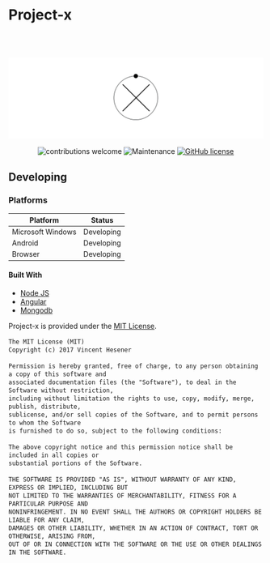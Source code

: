 # Project-x

<br />
<br />
<div align="center">

![Project-X logo](resources/logo.jpg)



![contributions welcome](https://img.shields.io/badge/contributions-welcome-brightgreen.svg?style=flat) ![Maintenance](https://img.shields.io/badge/Maintained%3F-yes-green.svg) [![GitHub license](https://img.shields.io/badge/license-MIT-blue.svg?style=flat-square)](https://github.com/st0n-apt/project-x/blob/master/LICENSE)

<div align="left">


## Developing

### Platforms

Platform| Status
------------ | -------------
Microsoft Windows | Developing
Android  | Developing
Browser | Developing

#### Built With

- [Node JS](https://nodejs.org/en/)
- [Angular](https://angularjs.org/)
- [Mongodb](https://www.mongodb.com/)


Project-x is provided under the [MIT License](https://github.com/st0n-apt/project-x/blob/master/LICENSE).

```text
The MIT License (MIT)
Copyright (c) 2017 Vincent Hesener

Permission is hereby granted, free of charge, to any person obtaining a copy of this software and
associated documentation files (the "Software"), to deal in the Software without restriction,
including without limitation the rights to use, copy, modify, merge, publish, distribute,
sublicense, and/or sell copies of the Software, and to permit persons to whom the Software
is furnished to do so, subject to the following conditions:

The above copyright notice and this permission notice shall be included in all copies or
substantial portions of the Software.

THE SOFTWARE IS PROVIDED "AS IS", WITHOUT WARRANTY OF ANY KIND, EXPRESS OR IMPLIED, INCLUDING BUT
NOT LIMITED TO THE WARRANTIES OF MERCHANTABILITY, FITNESS FOR A PARTICULAR PURPOSE AND
NONINFRINGEMENT. IN NO EVENT SHALL THE AUTHORS OR COPYRIGHT HOLDERS BE LIABLE FOR ANY CLAIM,
DAMAGES OR OTHER LIABILITY, WHETHER IN AN ACTION OF CONTRACT, TORT OR OTHERWISE, ARISING FROM,
OUT OF OR IN CONNECTION WITH THE SOFTWARE OR THE USE OR OTHER DEALINGS IN THE SOFTWARE.
```
